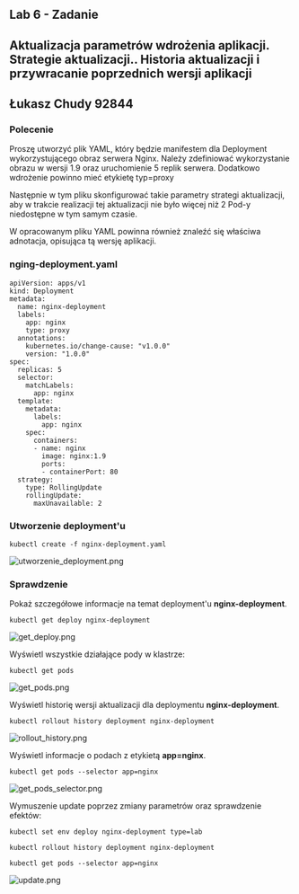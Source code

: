 ## Lab 6 - Zadanie

## Aktualizacja parametrów wdrożenia aplikacji. Strategie aktualizacji.. Historia aktualizacji i przywracanie poprzednich wersji aplikacji

## Łukasz Chudy 92844

### Polecenie

Proszę utworzyć plik YAML, który będzie manifestem dla Deployment wykorzystującego
obraz serwera Nginx. Należy zdefiniować wykorzystanie obrazu w wersji 1.9 oraz
uruchomienie 5 replik serwera. Dodatkowo wdrożenie powinno mieć etykietę typ=proxy


Następnie w tym pliku skonfigurować takie parametry strategi aktualizacji, aby w trakcie
realizacji tej aktualizacji nie było więcej niż 2 Pod-y niedostępne w tym samym czasie.


W opracowanym pliku YAML powinna również znaleźć się właściwa adnotacja, opisująca
tą wersję aplikacji.


### nging-deployment.yaml

```
apiVersion: apps/v1
kind: Deployment
metadata:
  name: nginx-deployment
  labels:
    app: nginx
    type: proxy
  annotations:
    kubernetes.io/change-cause: "v1.0.0"
    version: "1.0.0"
spec:
  replicas: 5
  selector:
    matchLabels:
      app: nginx
  template:
    metadata:
      labels:
        app: nginx
    spec:
      containers:
      - name: nginx
        image: nginx:1.9
        ports:
        - containerPort: 80
  strategy:
    type: RollingUpdate
    rollingUpdate:
      maxUnavailable: 2
```

### Utworzenie deployment'u

```kubectl create -f nginx-deployment.yaml```

![utworzenie_deployment.png](utworzenie_deployment.png)

### Sprawdzenie

Pokaż szczegółowe informacje na temat deployment'u **nginx-deployment**.

```kubectl get deploy nginx-deployment```

![get_deploy.png](get_deploy.png)

Wyświetl wszystkie działające pody w klastrze:

```kubectl get pods```

![get_pods.png](get_pods.png)

Wyświetl historię wersji aktualizacji dla deploymentu **nginx-deployment**. 

```kubectl rollout history deployment nginx-deployment```

![rollout_history.png](rollout_history.png)

Wyświetl informacje o podach z etykietą **app=nginx**.

```kubectl get pods --selector app=nginx```

![get_pods_selector.png](get_pods_selector.png)

Wymuszenie update poprzez zmiany parametrów oraz sprawdzenie efektów:

```kubectl set env deploy nginx-deployment type=lab```

```kubectl rollout history deployment nginx-deployment```

```kubectl get pods --selector app=nginx```

![update.png](update.png)
